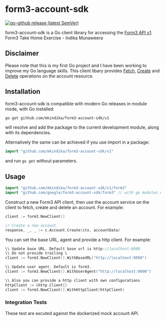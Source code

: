 
# form3-account-sdk #

[![go-github release (latest SemVer)](https://img.shields.io/github/v/release/mkindika/form3?sort=semver)](https://github.com/google/go-github/releases)

form3-account-sdk is a Go client library for accessing the [Form3 API v1][].
Form3 Take Home Exercise - Indika Munaweera

## Disclaimer ##

Please note that this is my first Go project and I have been working to improve my Go language skills. 
This client libary provides [Fetch][], [Create][] and [Delete][] operations on the account resource.

## Installation ##

form3-account-sdk is compatible with modern Go releases in module mode, with Go installed:

```bash
go get github.com/mkindika/form3-account-sdk/v1
```

will resolve and add the package to the current development module, along with its dependencies.

Alternatively the same can be achieved if you use import in a package:

```go
import "github.com/mkindika/form3-account-sdk/v1"
```

and run `go get` without parameters.

## Usage ##

```go
import "github.com/mkindika/form3-account-sdk/v1/form3"	
import "github.com/google/form3-account-sdk/form3" // with go modules disabled
```

Construct a new Form3 API client, then use the account service on the client to
fetch, create and delete an account. For example:

```go
client := form3.NewClient()

// Create a new account
response, _, _ := c.Account.Create(ctx, accountData)
```

You can set the base URL, agent and provide a http client. For example:

```go
\\ Update base URL. Default base url is http://localhost:8080
\\ Do not provide trailing \
client := form3.NewClient().WithBaseURL("http://localhost:9090")

\\ Update user agent. Default is form3.
client := form3.NewClient().WithUserAgent("http://localhost:9090")

\\ Also you can provide a http client with own configurations
httpClient := &http.Client{}
client := form3.NewClient().WithHttpClient(httpClient)
```

### Integration Tests ###
These test are excuted against the dockerized mock account API. 

[Form3 API v1]: https://api-docs.form3.tech/api.html
[Fetch]: https://api-docs.form3.tech/api.html#organisation-accounts-fetch
[Create]: https://api-docs.form3.tech/api.html#organisation-accounts-create
[Delete]: https://api-docs.form3.tech/api.html#organisation-accounts-delete